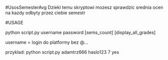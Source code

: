 #UsosSemesterAvg
Dzieki temu skryptowi mozesz sprawdzic srednia ocen na kazdy odbyty przez ciebie semestr

#USAGE

python script.py username password [sems_count] [display_all_grades]

username = login do platformy bez @...

przyklad:
python script.py adamtrz666 haslo123 7 yes
